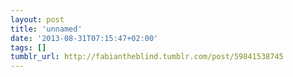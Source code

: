 ```yaml
---
layout: post
title: 'unnamed'
date: '2013-08-31T07:15:47+02:00'
tags: []
tumblr_url: http://fabiantheblind.tumblr.com/post/59841538745
---
```

